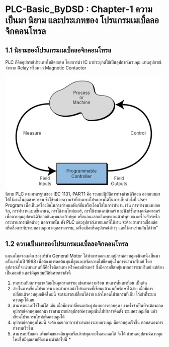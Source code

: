 # PLC-Basic_ByDSD : Chapter-1 ความเป็นมา นิยาม และประเภทของ โปรแกรมเมเบิ้ลลอจิกคอนโทรล

## 1.1 นิยามของโปรแกรมเมเบิ้ลลอจิกคอนโทรล
PLC ก็คืออุปกรณ์ประเภทโซลิดสเตท โดยการนำ IC มาประยุกต์ใช้เป็นอุปกรณ์ควบคุม แทนอุปกรณ์จำพวก Relay หรือพวก Magnetic Contactor 

<img src="101.jpg" alt="Diagram plc" style="float: left; margin-right: 10px;" />

นิยาม PLC ตามมาตรฐานของ IEC 1131, PART1 คือ ระบบปฏิบัติการทางด้านดิจิตอล ออกแบบมาให้ใช้งานในอุตสาหกรรม ซึ่งใช้หน่วยความจําที่สามารถโปรแกรมได้ในการเก็บคำสั่งที่ User Program เพื่อเป็นเครื่องมือในการกําหนดฟังก์ชั่นหรือเงื่อนไขในการทำงาน เช่น การทํางานแบบลอจิก, การทํางานแบบซีเควนซ์, การใช้งานไทม์เมอร์, การใช้งานเคาน์เตอร์ และฟังก์ชั่นทางคณิตศาสตร์ เพื่อควบคุมอุปกรณ์ดิจิตอลอินพุทและเอ้าท์พุท หรือแอนะลอกอินพุทและเอ้าท์พุท ของเครื่องจักร์หรือกระบวนการผลิตต่างๆ นอกจากนั้น ทั้ง PLC และอุปกรณ์ภายนอกที่ใช้งาน จะต้องสามารถเชื่อมต่อหรือสื่อสารกับระบบควบคุมทางอุตสาหกรรม, เครื่องมือหรืออุปกรณ์ต่างๆ และใช้งานร่วมกันได้ง่าย"

## 1.2 ความเป็นมาของโปรแกรมเมเบิ้ลลอจิกคอนโทรล
แผนกไฮดรอเมติก ของบริษัท General Motor  ได้ทําการออกแบบอุปกรณ์ควบคุมชนิดหนึ่ง ขึ้นมาครั้งแรกในปี 1968 เพื่อต้องการลดต้นทุนที่สูงและขจัดความไม่ยืดหยุ่นในการนําพวกรีเลย์ โดยอุปกรณ์ที่จะนํามาแทนที่ก็คือโซลิดสเตท หรือคอมพิวเตอร์ ซึ่งมีความยืดหยุ่นมากกว่าระบบรีเลย์ แต่ต้องเป็นคอมพิวเตอร์มีคุณสมบัติพิเศษกว่าดังนี้
1. ทนทานกับสภาพแวดล้อมในอุตสาหกรรม เช่นทนความร้อน ทนการสั่นสะเทือน เป็นต้น
2. ง่ายในการเขียนโปรแกรม และสามารถนําโปรแกรมที่เขียนแล้วมาเก็บรักษาได้ง่าย เมื่อมีการเปลี่ยนตัวควบคุมชนิดใหม่นี้ จะสามารถเปลี่ยนได้ง่าย แล้วโหลดโปรแกรมที่เก็บ ไว้เข้าที่ระบบควบคุมได้เลย
3. สามารถนํามาใช้ใหม่ได้ เช่น เมื่อมีการเปลี่ยนแปลงรูปแบบการควบคุม บางครั้งจําเป็นทีจะต้องถอดอุปกรณ์ควบคุมออกมา เราสามารถนําอุปกรณ์ควบคุมนั้นไปทําการติดตั้ง ระบบควบคุมอื่น แล้วเขียนโปรแกรมใหม่เพื่อควบคุมได้
4. อุปกรณ์ควบคุมใหม่นี้ จะต้องลดเวลาการทํางานของระบบควบคุม คือควบคุมเร็วขึ้น ตอบสนองการทํางานเร็วขึ้น
5. สามารถปรับแต่ง เพิ่มเติมขนาดอินพุตหรือเอ้าท์พุตภายในอนาคตได้ จึงได้ กําหนดอุปกรณ์ควบคุมใหม่ให้มีคุณสมบัติเฉพาะดังต่อไปนี้
    * 